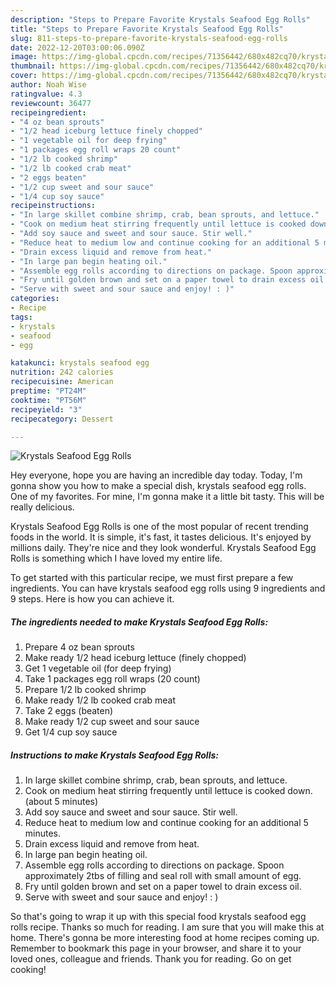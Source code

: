 ```yaml
---
description: "Steps to Prepare Favorite Krystals Seafood Egg Rolls"
title: "Steps to Prepare Favorite Krystals Seafood Egg Rolls"
slug: 811-steps-to-prepare-favorite-krystals-seafood-egg-rolls
date: 2022-12-20T03:00:06.090Z
image: https://img-global.cpcdn.com/recipes/71356442/680x482cq70/krystals-seafood-egg-rolls-recipe-main-photo.jpg
thumbnail: https://img-global.cpcdn.com/recipes/71356442/680x482cq70/krystals-seafood-egg-rolls-recipe-main-photo.jpg
cover: https://img-global.cpcdn.com/recipes/71356442/680x482cq70/krystals-seafood-egg-rolls-recipe-main-photo.jpg
author: Noah Wise
ratingvalue: 4.3
reviewcount: 36477
recipeingredient:
- "4 oz bean sprouts"
- "1/2 head iceburg lettuce finely chopped"
- "1 vegetable oil for deep frying"
- "1 packages egg roll wraps 20 count"
- "1/2 lb cooked shrimp"
- "1/2 lb cooked crab meat"
- "2 eggs beaten"
- "1/2 cup sweet and sour sauce"
- "1/4 cup soy sauce"
recipeinstructions:
- "In large skillet combine shrimp, crab, bean sprouts, and lettuce."
- "Cook on medium heat stirring frequently until lettuce is cooked down. (about 5 minutes)"
- "Add soy sauce and sweet and sour sauce. Stir well."
- "Reduce heat to medium low and continue cooking for an additional 5 minutes."
- "Drain excess liquid and remove from heat."
- "In large pan begin heating oil."
- "Assemble egg rolls according to directions on package. Spoon approximately 2tbs of filling and seal roll with small amount of egg."
- "Fry until golden brown and set on a paper towel to drain excess oil."
- "Serve with sweet and sour sauce and enjoy! : )"
categories:
- Recipe
tags:
- krystals
- seafood
- egg

katakunci: krystals seafood egg 
nutrition: 242 calories
recipecuisine: American
preptime: "PT24M"
cooktime: "PT56M"
recipeyield: "3"
recipecategory: Dessert

---
```



![Krystals Seafood Egg Rolls](https://img-global.cpcdn.com/recipes/71356442/680x482cq70/krystals-seafood-egg-rolls-recipe-main-photo.jpg)

Hey everyone, hope you are having an incredible day today. Today, I'm gonna show you how to make a special dish, krystals seafood egg rolls. One of my favorites. For mine, I'm gonna make it a little bit tasty. This will be really delicious.



Krystals Seafood Egg Rolls is one of the most popular of recent trending foods in the world. It is simple, it's fast, it tastes delicious. It's enjoyed by millions daily. They're nice and they look wonderful. Krystals Seafood Egg Rolls is something which I have loved my entire life.


To get started with this particular recipe, we must first prepare a few ingredients. You can have krystals seafood egg rolls using 9 ingredients and 9 steps. Here is how you can achieve it.

<!--inarticleads1-->

##### The ingredients needed to make Krystals Seafood Egg Rolls:

1. Prepare 4 oz bean sprouts
1. Make ready 1/2 head iceburg lettuce (finely chopped)
1. Get 1 vegetable oil (for deep frying)
1. Take 1 packages egg roll wraps (20 count)
1. Prepare 1/2 lb cooked shrimp
1. Make ready 1/2 lb cooked crab meat
1. Take 2 eggs (beaten)
1. Make ready 1/2 cup sweet and sour sauce
1. Get 1/4 cup soy sauce




<!--inarticleads2-->

##### Instructions to make Krystals Seafood Egg Rolls:

1. In large skillet combine shrimp, crab, bean sprouts, and lettuce.
1. Cook on medium heat stirring frequently until lettuce is cooked down. (about 5 minutes)
1. Add soy sauce and sweet and sour sauce. Stir well.
1. Reduce heat to medium low and continue cooking for an additional 5 minutes.
1. Drain excess liquid and remove from heat.
1. In large pan begin heating oil.
1. Assemble egg rolls according to directions on package. Spoon approximately 2tbs of filling and seal roll with small amount of egg.
1. Fry until golden brown and set on a paper towel to drain excess oil.
1. Serve with sweet and sour sauce and enjoy! : )




So that's going to wrap it up with this special food krystals seafood egg rolls recipe. Thanks so much for reading. I am sure that you will make this at home. There's gonna be more interesting food at home recipes coming up. Remember to bookmark this page in your browser, and share it to your loved ones, colleague and friends. Thank you for reading. Go on get cooking!
